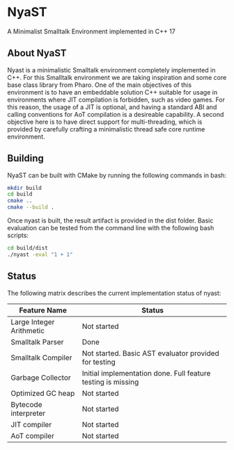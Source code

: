 # NyaST
A Minimalist Smalltalk Environment implemented in C++ 17

## About NyaST
Nyast is a minimalistic Smalltalk environment completely implemented in C++. For
this Smalltalk environment we are taking inspiration and some core base class
library from Pharo. One of the main objectives of this environment is to have an
embeddable solution C++ suitable for usage in environments where JIT compilation
is forbidden, such as video games. For this reason, the usage of a JIT is optional,
and having a standard ABI and calling conventions for AoT compilation is a desireable capability.
A second objective here is to have direct support for multi-threading, which
is provided by carefully crafting a minimalistic thread safe core runtime
environment.

## Building

NyaST can be built with CMake by running the following commands in bash:

```bash
mkdir build
cd build
cmake ..
cmake --build .
```

Once nyast is built, the result artifact is provided in the dist folder. Basic evaluation can be tested from the command line with the following bash scripts:

```bash
cd build/dist
./nyast -eval "1 + 1"
```

## Status

The following matrix describes the current implementation status of nyast:

| Feature Name | Status |
| ----------------- | ----------------- |
| Large Integer Arithmetic | Not started |
| Smalltalk Parser | Done |
| Smalltalk Compiler | Not started. Basic AST evaluator provided for testing |
| Garbage Collector | Initial implementation done. Full feature testing is missing |
| Optimized GC heap | Not started |
| Bytecode interpreter | Not started |
| JIT compiler | Not started |
| AoT compiler | Not started |
